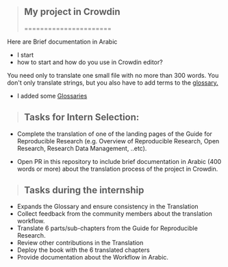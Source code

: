 
> ## My project in Crowdin 
> ======================




Here are Brief documentation in Arabic


- I start 
- how to start and how do you use in Crowdin editor?



You need only to translate one small file with no more than 300 words. You don't only translate strings, but you also have to add terms to the [glossary.](https://support.crowdin.com/glossary/)
- I added some [Glossaries](https://turingway.crowdin.com/u/glossaries/1)





> ## Tasks for Intern Selection:
> 
- Complete the translation of one of the landing pages of the Guide for Reproducible Research (e.g. Overview of Reproducible Research, Open Research, Research Data Management, ..etc).

- Open PR in this repository to include brief documentation in Arabic (400 words or more) about the translation process of the project in Crowdin.


> ## Tasks during the internship

- Expands the Glossary and ensure consistency in the Translation
- Collect feedback from the community members about the translation workflow.
- Translate 6 parts/sub-chapters from the Guide for Reproducible Research.
- Review other contributions in the Translation
- Deploy the book with the 6 translated chapters
- Provide documentation about the Workflow in Arabic.
